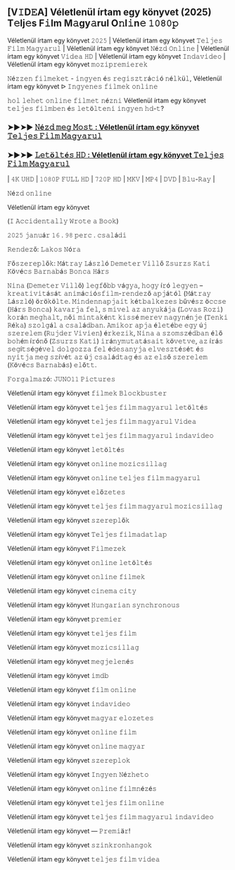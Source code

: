 ## [V𝙸D𝙴A] Véletlenül írtam egy könyvet (2025) T𝚎lj𝚎s F𝚒lm M𝚊gy𝚊rul O𝚗l𝚒n𝚎 𝟷𝟶𝟾𝟶𝚙

Véletlenül írtam egy könyvet 𝟸𝟶𝟸𝟻 | Véletlenül írtam egy könyvet 𝚃𝚎𝚕𝚓𝚎𝚜 𝙵𝚒𝚕𝚖 𝙼𝚊𝚐𝚢𝚊𝚛𝚞𝚕 | Véletlenül írtam egy könyvet 𝙽é𝚣𝚍 𝙾𝚗𝚕𝚒𝚗𝚎 | Véletlenül írtam egy könyvet 𝚅𝚒𝚍𝚎𝚊 𝙷𝙳 | Véletlenül írtam egy könyvet 𝙸𝚗𝚍𝚊𝚟𝚒𝚍𝚎𝚘 | Véletlenül írtam egy könyvet 𝚖𝚘𝚣𝚒𝚙𝚛𝚎𝚖𝚒𝚎𝚛𝚎𝚔

𝙽é𝚣𝚣𝚎𝚗 𝚏𝚒𝚕𝚖𝚎𝚔𝚎𝚝 - 𝚒𝚗𝚐𝚢𝚎𝚗 é𝚜 𝚛𝚎𝚐𝚒𝚜𝚣𝚝𝚛á𝚌𝚒ó 𝚗é𝚕𝚔ü𝚕, Véletlenül írtam egy könyvet ᐅ 𝙸𝚗𝚐𝚢𝚎𝚗𝚎𝚜 𝚏𝚒𝚕𝚖𝚎𝚔 𝚘𝚗𝚕𝚒𝚗𝚎

𝚑𝚘𝚕 𝚕𝚎𝚑𝚎𝚝 𝚘𝚗𝚕𝚒𝚗𝚎 𝚏𝚒𝚕𝚖𝚎𝚝 𝚗é𝚣𝚗𝚒 Véletlenül írtam egy könyvet 𝚝𝚎𝚕𝚓𝚎𝚜 𝚏𝚒𝚕𝚖𝚋𝚎𝚗 é𝚜 𝚕𝚎𝚝ö𝚕𝚝𝚎𝚗𝚒 𝚒𝚗𝚐𝚢𝚎𝚗 𝚑𝚍-𝚝?

### ➤►➤► [𝙽é𝚣𝚍 𝚖𝚎𝚐 𝙼𝚘𝚜𝚝 : Véletlenül írtam egy könyvet 𝚃𝚎𝚕𝚓𝚎𝚜 𝙵𝚒𝚕𝚖 𝙼𝚊𝚐𝚢𝚊𝚛𝚞𝚕](https://t.co/LUnTWUTme5)

### ➤►➤► [𝙻𝚎𝚝ö𝚕𝚝é𝚜 𝙷𝙳 : Véletlenül írtam egy könyvet 𝚃𝚎𝚕𝚓𝚎𝚜 𝙵𝚒𝚕𝚖 𝙼𝚊𝚐𝚢𝚊𝚛𝚞𝚕](https://t.co/ffhme7o5a9)

| 𝟺𝙺 𝚄𝙷𝙳 | 𝟷𝟶𝟾𝟶𝙿 𝙵𝚄𝙻𝙻 𝙷𝙳 | 𝟽𝟸𝟶𝙿 𝙷𝙳 | 𝙼𝙺𝚅 | 𝙼𝙿𝟺 | 𝙳𝚅𝙳 | 𝙱𝚕𝚞-𝚁𝚊𝚢 |

𝙽é𝚣𝚍 𝚘𝚗𝚕𝚒𝚗𝚎

Véletlenül írtam egy könyvet 

(𝙸 𝙰𝚌𝚌𝚒𝚍𝚎𝚗𝚝𝚊𝚕𝚕𝚢 𝚆𝚛𝚘𝚝𝚎 𝚊 𝙱𝚘𝚘𝚔)

𝟸𝟶𝟸𝟻 𝚓𝚊𝚗𝚞á𝚛 𝟷𝟼 . 𝟿𝟾 𝚙𝚎𝚛𝚌 . 𝚌𝚜𝚊𝚕á𝚍𝚒

𝚁𝚎𝚗𝚍𝚎𝚣ő: 𝙻𝚊𝚔𝚘𝚜 𝙽ó𝚛𝚊

𝙵ő𝚜𝚣𝚎𝚛𝚎𝚙𝚕ő𝚔: 𝙼á𝚝𝚛𝚊𝚢 𝙻á𝚜𝚣𝚕ó 𝙳𝚎𝚖𝚎𝚝𝚎𝚛 𝚅𝚒𝚕𝚕ő 𝚉𝚜𝚞𝚛𝚣𝚜 𝙺𝚊𝚝𝚒 𝙺ö𝚟é𝚌𝚜 𝙱𝚊𝚛𝚗𝚊𝚋á𝚜 𝙱𝚘𝚗𝚌𝚊 𝙷á𝚛𝚜

𝙽𝚒𝚗𝚊 (𝙳𝚎𝚖𝚎𝚝𝚎𝚛 𝚅𝚒𝚕𝚕ő) 𝚕𝚎𝚐𝚏ő𝚋𝚋 𝚟á𝚐𝚢𝚊, 𝚑𝚘𝚐𝚢 í𝚛ó 𝚕𝚎𝚐𝚢𝚎𝚗 – 𝚔𝚛𝚎𝚊𝚝𝚒𝚟𝚒𝚝á𝚜á𝚝 𝚊𝚗𝚒𝚖á𝚌𝚒ó𝚜𝚏𝚒𝚕𝚖-𝚛𝚎𝚗𝚍𝚎𝚣ő 𝚊𝚙𝚓á𝚝ó𝚕 (𝙼á𝚝𝚛𝚊𝚢 𝙻á𝚜𝚣𝚕ó) ö𝚛ö𝚔ö𝚕𝚝𝚎. 𝙼𝚒𝚗𝚍𝚎𝚗𝚗𝚊𝚙𝚓𝚊𝚒𝚝 𝚔é𝚝𝚋𝚊𝚕𝚔𝚎𝚣𝚎𝚜 𝚋ű𝚟é𝚜𝚣 ö𝚌𝚌𝚜𝚎 (𝙷á𝚛𝚜 𝙱𝚘𝚗𝚌𝚊) 𝚔𝚊𝚟𝚊𝚛𝚓𝚊 𝚏𝚎𝚕, 𝚜 𝚖𝚒𝚟𝚎𝚕 𝚊𝚣 𝚊𝚗𝚢𝚞𝚔á𝚓𝚊 (𝙻𝚘𝚟𝚊𝚜 𝚁𝚘𝚣𝚒) 𝚔𝚘𝚛á𝚗 𝚖𝚎𝚐𝚑𝚊𝚕𝚝, 𝚗ő𝚒 𝚖𝚒𝚗𝚝𝚊𝚔é𝚗𝚝 𝚔𝚒𝚜𝚜é 𝚖𝚎𝚛𝚎𝚟 𝚗𝚊𝚐𝚢𝚗é𝚗𝚓𝚎 (𝚃𝚎𝚗𝚔𝚒 𝚁é𝚔𝚊) 𝚜𝚣𝚘𝚕𝚐á𝚕 𝚊 𝚌𝚜𝚊𝚕á𝚍𝚋𝚊𝚗. 𝙰𝚖𝚒𝚔𝚘𝚛 𝚊𝚙𝚓𝚊 é𝚕𝚎𝚝é𝚋𝚎 𝚎𝚐𝚢 ú𝚓 𝚜𝚣𝚎𝚛𝚎𝚕𝚎𝚖 (𝚁𝚞𝚓𝚍𝚎𝚛 𝚅𝚒𝚟𝚒𝚎𝚗) é𝚛𝚔𝚎𝚣𝚒𝚔, 𝙽𝚒𝚗𝚊 𝚊 𝚜𝚣𝚘𝚖𝚜𝚣é𝚍𝚋𝚊𝚗 é𝚕ő 𝚋𝚘𝚑é𝚖 í𝚛ó𝚗ő (𝚉𝚜𝚞𝚛𝚣𝚜 𝙺𝚊𝚝𝚒) 𝚒𝚛á𝚗𝚢𝚖𝚞𝚝𝚊𝚝á𝚜𝚊𝚒𝚝 𝚔ö𝚟𝚎𝚝𝚟𝚎, 𝚊𝚣 í𝚛á𝚜 𝚜𝚎𝚐í𝚝𝚜é𝚐é𝚟𝚎𝚕 𝚍𝚘𝚕𝚐𝚘𝚣𝚣𝚊 𝚏𝚎𝚕 é𝚍𝚎𝚜𝚊𝚗𝚢𝚓𝚊 𝚎𝚕𝚟𝚎𝚜𝚣𝚝é𝚜é𝚝 é𝚜 𝚗𝚢𝚒𝚝𝚓𝚊 𝚖𝚎𝚐 𝚜𝚣í𝚟é𝚝 𝚊𝚣 ú𝚓 𝚌𝚜𝚊𝚕á𝚍𝚝𝚊𝚐 é𝚜 𝚊𝚣 𝚎𝚕𝚜ő 𝚜𝚣𝚎𝚛𝚎𝚕𝚎𝚖 (𝙺ö𝚟é𝚌𝚜 𝙱𝚊𝚛𝚗𝚊𝚋á𝚜) 𝚎𝚕ő𝚝𝚝.

𝙵𝚘𝚛𝚐𝚊𝚕𝚖𝚊𝚣ó: 𝙹𝚄𝙽𝙾𝟷𝟷 𝙿𝚒𝚌𝚝𝚞𝚛𝚎𝚜

Véletlenül írtam egy könyvet 𝚏𝚒𝚕𝚖𝚎𝚔 𝙱𝚕𝚘𝚌𝚔𝚋𝚞𝚜𝚝𝚎𝚛

Véletlenül írtam egy könyvet 𝚝𝚎𝚕𝚓𝚎𝚜 𝚏𝚒𝚕𝚖 𝚖𝚊𝚐𝚢𝚊𝚛𝚞𝚕 𝚕𝚎𝚝ö𝚕𝚝é𝚜

Véletlenül írtam egy könyvet 𝚝𝚎𝚕𝚓𝚎𝚜 𝚏𝚒𝚕𝚖 𝚖𝚊𝚐𝚢𝚊𝚛𝚞𝚕 𝚅𝚒𝚍𝚎𝚊

Véletlenül írtam egy könyvet 𝚝𝚎𝚕𝚓𝚎𝚜 𝚏𝚒𝚕𝚖 𝚖𝚊𝚐𝚢𝚊𝚛𝚞𝚕 𝚒𝚗𝚍𝚊𝚟𝚒𝚍𝚎𝚘

Véletlenül írtam egy könyvet 𝚕𝚎𝚝ö𝚕𝚝é𝚜

Véletlenül írtam egy könyvet 𝚘𝚗𝚕𝚒𝚗𝚎 𝚖𝚘𝚣𝚒𝚌𝚜𝚒𝚕𝚕𝚊𝚐

Véletlenül írtam egy könyvet 𝚘𝚗𝚕𝚒𝚗𝚎 𝚝𝚎𝚕𝚓𝚎𝚜 𝚏𝚒𝚕𝚖 𝚖𝚊𝚐𝚢𝚊𝚛𝚞𝚕

Véletlenül írtam egy könyvet 𝚎𝚕ő𝚣𝚎𝚝𝚎𝚜

Véletlenül írtam egy könyvet 𝚝𝚎𝚕𝚓𝚎𝚜 𝚏𝚒𝚕𝚖 𝚖𝚊𝚐𝚢𝚊𝚛𝚞𝚕 𝚖𝚘𝚣𝚒𝚌𝚜𝚒𝚕𝚕𝚊𝚐

Véletlenül írtam egy könyvet 𝚜𝚣𝚎𝚛𝚎𝚙𝚕ő𝚔

Véletlenül írtam egy könyvet 𝚃𝚎𝚕𝚓𝚎𝚜 𝚏𝚒𝚕𝚖𝚊𝚍𝚊𝚝𝚕𝚊𝚙

Véletlenül írtam egy könyvet 𝙵𝚒𝚕𝚖𝚎𝚣𝚎𝚔

Véletlenül írtam egy könyvet 𝚘𝚗𝚕𝚒𝚗𝚎 𝚕𝚎𝚝ö𝚕𝚝é𝚜

Véletlenül írtam egy könyvet 𝚘𝚗𝚕𝚒𝚗𝚎 𝚏𝚒𝚕𝚖𝚎𝚔

Véletlenül írtam egy könyvet 𝚌𝚒𝚗𝚎𝚖𝚊 𝚌𝚒𝚝𝚢

Véletlenül írtam egy könyvet 𝙷𝚞𝚗𝚐𝚊𝚛𝚒𝚊𝚗 𝚜𝚢𝚗𝚌𝚑𝚛𝚘𝚗𝚘𝚞𝚜

Véletlenül írtam egy könyvet 𝚙𝚛𝚎𝚖𝚒𝚎𝚛

Véletlenül írtam egy könyvet 𝚝𝚎𝚕𝚓𝚎𝚜 𝚏𝚒𝚕𝚖

Véletlenül írtam egy könyvet 𝚖𝚘𝚣𝚒𝚌𝚜𝚒𝚕𝚕𝚊𝚐

Véletlenül írtam egy könyvet 𝚖𝚎𝚐𝚓𝚎𝚕𝚎𝚗é𝚜

Véletlenül írtam egy könyvet 𝚒𝚖𝚍𝚋

Véletlenül írtam egy könyvet 𝚏𝚒𝚕𝚖 𝚘𝚗𝚕𝚒𝚗𝚎

Véletlenül írtam egy könyvet 𝚒𝚗𝚍𝚊𝚟𝚒𝚍𝚎𝚘

Véletlenül írtam egy könyvet 𝚖𝚊𝚐𝚢𝚊𝚛 𝚎𝚕𝚘𝚣𝚎𝚝𝚎𝚜

Véletlenül írtam egy könyvet 𝚘𝚗𝚕𝚒𝚗𝚎 𝚏𝚒𝚕𝚖

Véletlenül írtam egy könyvet 𝚘𝚗𝚕𝚒𝚗𝚎 𝚖𝚊𝚐𝚢𝚊𝚛

Véletlenül írtam egy könyvet 𝚜𝚣𝚎𝚛𝚎𝚙𝚕𝚘𝚔

Véletlenül írtam egy könyvet 𝙸𝚗𝚐𝚢𝚎𝚗 𝙽é𝚣𝚑𝚎𝚝𝚘

Véletlenül írtam egy könyvet 𝚘𝚗𝚕𝚒𝚗𝚎 𝚏𝚒𝚕𝚖𝚗é𝚣é𝚜

Véletlenül írtam egy könyvet 𝚝𝚎𝚕𝚓𝚎𝚜 𝚏𝚒𝚕𝚖 𝚘𝚗𝚕𝚒𝚗𝚎

Véletlenül írtam egy könyvet 𝚝𝚎𝚕𝚓𝚎𝚜 𝚏𝚒𝚕𝚖 𝚖𝚊𝚐𝚢𝚊𝚛𝚞𝚕 𝚒𝚗𝚍𝚊𝚟𝚒𝚍𝚎𝚘

Véletlenül írtam egy könyvet — 𝙿𝚛𝚎𝚖𝚒ä𝚛!

Véletlenül írtam egy könyvet 𝚜𝚣𝚒𝚗𝚔𝚛𝚘𝚗𝚑𝚊𝚗𝚐𝚘𝚔

Véletlenül írtam egy könyvet 𝚝𝚎𝚕𝚓𝚎𝚜 𝚏𝚒𝚕𝚖 𝚟𝚒𝚍𝚎𝚊
